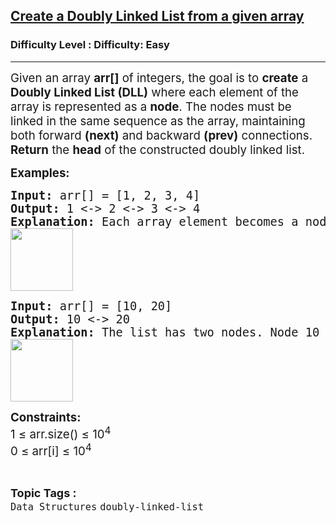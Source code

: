 <h2><a href="https://www.geeksforgeeks.org/problems/create-a-doubly-linked-list-from-a-given-array/1?page=1&difficulty=Easy&sortBy=accuracy">Create a Doubly Linked List from a given array</a></h2><h3>Difficulty Level : Difficulty: Easy</h3><hr><div class="problems_problem_content__Xm_eO"><p><span style="font-size: 14pt;">Given an array <strong>arr[]</strong> of integers, the goal is to <strong>create</strong> a <strong>Doubly Linked List (DLL)</strong> where each element of the array is represented as a <strong>node</strong>. The nodes must be linked in the same sequence as the array, maintaining both forward <strong>(next)</strong> and backward <strong>(prev)</strong> connections. <strong>Return</strong> the <strong>head</strong> of the constructed doubly linked list.</span></p>
<p><strong><span style="font-size: 14pt;">Examples:</span></strong></p>
<pre><span style="font-size: 14pt;"><strong>Input:&nbsp;</strong>arr[] = [1, 2, 3, 4]<br></span><span style="font-size: 14pt;"><strong>Output: </strong>1 &lt;-&gt; 2 &lt;-&gt; 3 &lt;-&gt; 4<strong><br>Explanation: </strong>Each array element becomes a node in the doubly linked list. Node 1 connects forward to 2, and node 2 connects back to 1, and so on.<br><img src="https://media.geeksforgeeks.org/img-practice/prod/addEditProblem/problem_desc/Web/Other/blobid0_1756126233.jpg" height="100"><br></span></pre>
<pre><span style="font-size: 14pt;"><strong>Input:&nbsp;</strong>arr[] = [10, 20]<br></span><span style="font-size: 14pt;"><strong>Output: </strong>10&nbsp;&lt;-&gt; 20<strong><br></strong><strong>Explanation: </strong>The list has two nodes. Node 10 points to 20, and node 20 points back to 10.<br><img src="https://media.geeksforgeeks.org/img-practice/prod/addEditProblem/problem_desc/Web/Other/blobid1_1756126240.jpg" height="100"><br></span></pre>
<p><span style="font-size: 14pt;"><strong>Constraints:</strong><br>1 ≤ arr.size() ≤ 10<sup>4</sup><br>0 ≤ arr[i] ≤ 10<sup>4</sup></span></p></div><br><p><span style=font-size:18px><strong>Topic Tags : </strong><br><code>Data Structures</code>&nbsp;<code>doubly-linked-list</code>&nbsp;